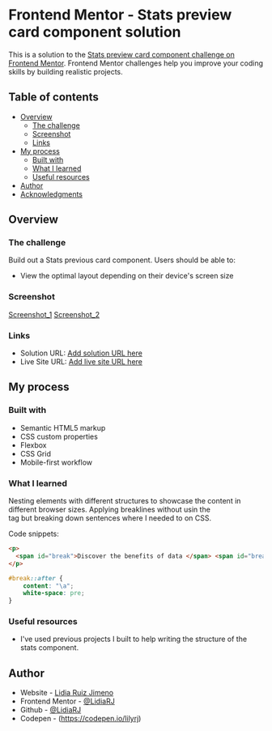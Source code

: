 # Frontend Mentor - Stats preview card component solution

This is a solution to the [Stats preview card component challenge on Frontend Mentor](https://www.frontendmentor.io/challenges/stats-preview-card-component-8JqbgoU62). Frontend Mentor challenges help you improve your coding skills by building realistic projects. 

## Table of contents

- [Overview](#overview)
  - [The challenge](#the-challenge)
  - [Screenshot](#screenshot)
  - [Links](#links)
- [My process](#my-process)
  - [Built with](#built-with)
  - [What I learned](#what-i-learned)
  - [Useful resources](#useful-resources)
- [Author](#author)
- [Acknowledgments](#acknowledgments)


## Overview

### The challenge

Build out a Stats previous card component. Users should be able to:

- View the optimal layout depending on their device's screen size

### Screenshot

[Screenshot_1](../stats-preview-card-component-main/myScreenshots/Desktop_stats_component_LRJ)
[Screenshot_2](../stats-preview-card-component-main/myScreenshots/Mobile_stats_component_LRJ)

### Links

- Solution URL: [Add solution URL here](https://github.com/LidiaRJ/Stats-card-component.git)
- Live Site URL: [Add live site URL here](https://your-live-site-url.com)

## My process

### Built with

- Semantic HTML5 markup
- CSS custom properties
- Flexbox
- CSS Grid
- Mobile-first workflow

### What I learned

Nesting elements with different structures to showcase the content in different browser sizes. Applying breaklines without usin the <br> tag but breaking down sentences where I needed to on CSS. 

Code snippets:

```html
<p>
  <span id="break">Discover the benefits of data </span> <span id="break">analytics and make better decisions</span><span id="break">regarding revenue, customer </span><span id="break">experience, and overall efficiency.</span>
</p>
```
```css
#break::after {
    content: "\a";
    white-space: pre;
}
```

### Useful resources

-  I've used previous projects I built to help writing the structure of the stats component.

## Author

- Website - [Lidia Ruiz Jimeno](https://www.behance.net/Lidiarjimeno)
- Frontend Mentor - [@LidiaRJ](https://www.frontendmentor.io/profile/LidiaRJ)
- Github - [@LidiaRJ](https://github.com/LidiaRJ)
- Codepen - (https://codepen.io/lilyrj)

